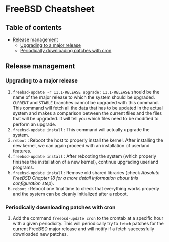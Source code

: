 # FreeBSD Cheatsheet

## Table of contents
<!-- vim-markdown-toc GFM -->

* [Release management](#release-management)
	- [Upgrading to a major release](#upgrading-to-a-major-release)
	- [Periodically downloading patches with cron](#periodically-downloading-patches-with-cron)

<!-- vim-markdown-toc -->

## Release management
### Upgrading to a major release
1. `freebsd-update -r 11.1-RELEASE upgrade` : `11.1-RELEASE` should be the name of the major release to which the system should be upgraded. `CURRENT` and `STABLE` branches cannot be upgraded with this command. This command will fetch all the data that has to be updated in the actual system and makes a comparison between the current files and the files that will be upgraded. It will tell you which files need to be modified to perform an upgrade.
2. `freebsd-update install` : This command will actually upgrade the system.
3. `reboot` : Reboot the host to properly install the kernel. After installing the new kernel, we can again proceed with an installation of userland features.
4. `freebsd-update install` : After rebooting the system (which properly finishes the installation of a new kernel), continue upgrading userland programs.
5. `freebsd-update install` : Remove old shared libraries (check _Absolute FreeBSD Chapter 18 for a more detail information about this configuration step_). 
6. `reboot` : Reboot one final time to check that everything works properly and the system can be cleanly initialized after a reboot.

### Periodically downloading patches with cron
1. Add the command `freebsd-update cron` to the crontab at a specific hour with a given periodicity. This will periodically try to `fetch` patches for the current FreeBSD major release and will notify if a fetch successfully downloaded new patches.
